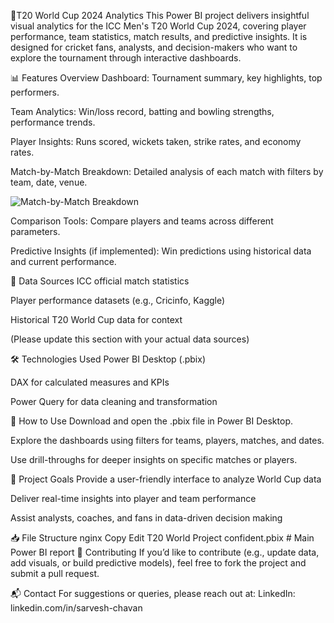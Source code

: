 
🏏T20 World Cup 2024 Analytics
This Power BI project delivers insightful visual analytics for the ICC Men's T20 World Cup 2024, covering player performance, team statistics, match results, and predictive insights. It is designed for cricket fans, analysts, and decision-makers who want to explore the tournament through interactive dashboards.

📊 Features
Overview Dashboard: Tournament summary, key highlights, top performers.

Team Analytics: Win/loss record, batting and bowling strengths, performance trends.

Player Insights: Runs scored, wickets taken, strike rates, and economy rates.

Match-by-Match Breakdown: Detailed analysis of each match with filters by team, date, venue.

![Match-by-Match Breakdown](assets/match-breakdown.png)

Comparison Tools: Compare players and teams across different parameters.

Predictive Insights (if implemented): Win predictions using historical data and current performance.

🧩 Data Sources
ICC official match statistics

Player performance datasets (e.g., Cricinfo, Kaggle)

Historical T20 World Cup data for context

(Please update this section with your actual data sources)

🛠️ Technologies Used
Power BI Desktop (.pbix)

DAX for calculated measures and KPIs

Power Query for data cleaning and transformation

🚀 How to Use
Download and open the .pbix file in Power BI Desktop.

Explore the dashboards using filters for teams, players, matches, and dates.

Use drill-throughs for deeper insights on specific matches or players.

📌 Project Goals
Provide a user-friendly interface to analyze World Cup data

Deliver real-time insights into player and team performance

Assist analysts, coaches, and fans in data-driven decision making

📥 File Structure
nginx
Copy
Edit
T20 World Project confident.pbix    # Main Power BI report
🤝 Contributing
If you’d like to contribute (e.g., update data, add visuals, or build predictive models), feel free to fork the project and submit a pull request.

📬 Contact
For suggestions or queries, please reach out at:
LinkedIn: linkedin.com/in/sarvesh-chavan
